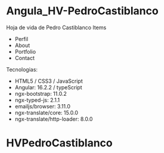 # Angula_HV-PedroCastiblanco
Hoja de vida de Pedro Castiblanco
Items
- Perfil
- About
- Portfolio
- Contact

Tecnologias:
- HTML5 / CSS3 / JavaScript
- Angular: 16.2.2 / typeScript
- ngx-bootstrap: 11.0.2
- ngx-typed-js: 2.1.1
- emailjs/browser: 3.11.0
- ngx-translate/core: 15.0.0
- ngx-translate/http-loader: 8.0.0

# HVPedroCastiblanco
